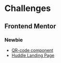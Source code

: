 # Challenges
## Frontend Mentor
### Newbie
* [QR-code component](https://github.com/pedrowfilho/challenges/tree/main/frontend-mentor/newbie/qr-code)
* [Huddle Landing Page](https://github.com/pedrowfilho/challenges/tree/main/frontend-mentor/newbie/huddle-landing-page)
<!-- ## Dev Quest
* [Exercícios HTML e CSS básico](https://github.com/pedrowfilho/challenges/tree/main/devquest/html-css-basico) -->

